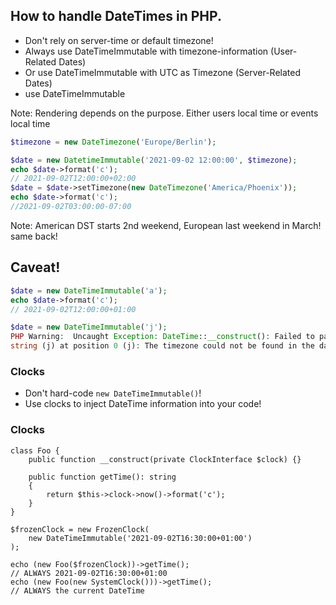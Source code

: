 
## How to handle DateTimes in PHP.

* Don't rely on server-time or default timezone!<!-- .element: class="fragment" -->
* Always use DateTimeImmutable with timezone-information (User-Related Dates)<!-- .element: class="fragment" -->
* Or use DateTimeImmutable with UTC as Timezone (Server-Related Dates)<!-- .element: class="fragment" -->
* use DateTimeImmutable<!-- .element: class="fragment" -->

Note: Rendering depends on the purpose. Either users local time or events local time




```php
$timezone = new DateTimezone('Europe/Berlin');

$date = new DatetimeImmutable('2021-09-02 12:00:00', $timezone);
echo $date->format('c');
// 2021-09-02T12:00:00+02:00
$date = $date->setTimezone(new DateTimezone('America/Phoenix'));
echo $date->format('c');
//2021-09-02T03:00:00-07:00
```

Note: American DST starts 2nd weekend, European last weekend in March! same back!



## Caveat!

```php
$date = new DateTimeImmutable('a');
echo $date->format('c');
// 2021-09-02T12:00:00+01:00

$date = new DateTimeImmutable('j');
PHP Warning:  Uncaught Exception: DateTime::__construct(): Failed to parse time
string (j) at position 0 (j): The timezone could not be found in the database
```



### Clocks

* Don't hard-code `new DateTimeImmutable()`!
* Use clocks to inject DateTime information into your code!



### Clocks

<pre><code class="php" data-line-numbers="3|5-7">class Foo {
    public function __construct(private ClockInterface $clock) {}
    
    public function getTime(): string 
    {
        return $this->clock->now()->format('c');
    }
}

$frozenClock = new FrozenClock(
    new DateTimeImmutable('2021-09-02T16:30:00+01:00')
);

echo (new Foo($frozenClock))->getTime();
// ALWAYS 2021-09-02T16:30:00+01:00
echo (new Foo(new SystemClock()))->getTime();
// ALWAYS the current DateTime</code></pre>